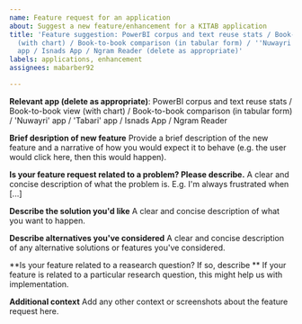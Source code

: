 ```yaml
---
name: Feature request for an application
about: Suggest a new feature/enhancement for a KITAB application
title: 'Feature suggestion: PowerBI corpus and text reuse stats / Book-to-book view
  (with chart) / Book-to-book comparison (in tabular form) / ''Nuwayri'' app / ''Tabari''
  app / Isnads App / Ngram Reader (delete as appropriate)'
labels: applications, enhancement
assignees: mabarber92

---
```


**Relevant app (delete as appropriate)**:
PowerBI corpus and text reuse stats / Book-to-book view (with chart) / Book-to-book comparison (in tabular form) / 'Nuwayri' app / 'Tabari' app / Isnads App / Ngram Reader

**Brief desription of new feature**
Provide a brief description of the new feature and a narrative of how you would expect it to behave (e.g. the user would click here, then this would happen).

**Is your feature request related to a problem? Please describe.**
A clear and concise description of what the problem is. E.g. I'm always frustrated when [...]

**Describe the solution you'd like**
A clear and concise description of what you want to happen.

**Describe alternatives you've considered**
A clear and concise description of any alternative solutions or features you've considered.

**Is your feature related to a reasearch question? If so, describe **
If your feature is related to a particular research question, this might help us with implementation.

**Additional context**
Add any other context or screenshots about the feature request here.

